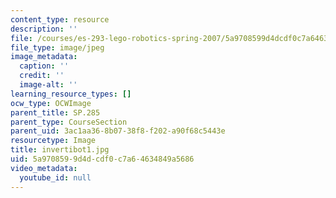 ```yaml
---
content_type: resource
description: ''
file: /courses/es-293-lego-robotics-spring-2007/5a9708599d4dcdf0c7a64634849a5686_invertibot1.jpg
file_type: image/jpeg
image_metadata:
  caption: ''
  credit: ''
  image-alt: ''
learning_resource_types: []
ocw_type: OCWImage
parent_title: SP.285
parent_type: CourseSection
parent_uid: 3ac1aa36-8b07-38f8-f202-a90f68c5443e
resourcetype: Image
title: invertibot1.jpg
uid: 5a970859-9d4d-cdf0-c7a6-4634849a5686
video_metadata:
  youtube_id: null
---
```

